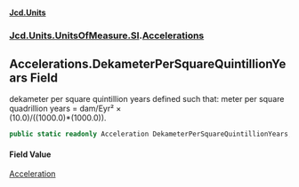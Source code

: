 #### [Jcd.Units](index.md 'index')
### [Jcd.Units.UnitsOfMeasure.SI](Jcd.Units.UnitsOfMeasure.SI.md 'Jcd.Units.UnitsOfMeasure.SI').[Accelerations](Accelerations.md 'Jcd.Units.UnitsOfMeasure.SI.Accelerations')

## Accelerations.DekameterPerSquareQuintillionYears Field

dekameter per square quintillion years defined such that: meter per square quadrillion years = dam/Eyr² ×  
(10.0)/((1000.0)*(1000.0)).

```csharp
public static readonly Acceleration DekameterPerSquareQuintillionYears;
```

#### Field Value
[Acceleration](Acceleration.md 'Jcd.Units.UnitTypes.Acceleration')